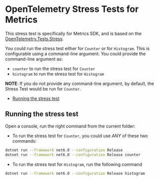 # OpenTelemetry Stress Tests for Metrics

This stress test is specifically for Metrics SDK, and is based on the
[OpenTelemetry.Tests.Stress](../OpenTelemetry.Tests.Stress/README.md).

You could run the stress test either for `Counter` or for `Histogram`. This is
configurable using a command-line argument. You could provide the command-line
argument as:

- `counter` to run the stress test for `Counter`
- `histogram` to run the stress test for `Histogram`

**NOTE**: If you do not provide any command-line argument, by default, the
Stress Test would be run for `Counter`.

- [Running the stress test](#running-the-stress-test)

## Running the stress test

Open a console, run the right command from the current folder:

- To run the stress test for `Counter`, you could use _ANY_ of these two
  commands:

```sh
dotnet run --framework net6.0 --configuration Release
dotnet run --framework net6.0 --configuration Release counter
```

- To run the stress test for `Histogram`, run the following command

```sh
dotnet run --framework net6.0 --configuration Release histogram
```
